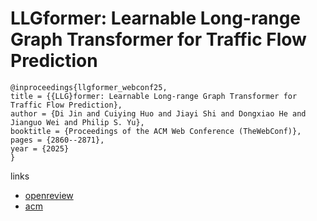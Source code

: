 # LLGformer: Learnable Long-range Graph Transformer for Traffic Flow Prediction

```
@inproceedings{llgformer_webconf25,
title = {{LLG}former: Learnable Long-range Graph Transformer for Traffic Flow Prediction},
author = {Di Jin and Cuiying Huo and Jiayi Shi and Dongxiao He and Jianguo Wei and Philip S. Yu},
booktitle = {Proceedings of the ACM Web Conference (TheWebConf)},
pages = {2860--2871},
year = {2025}
}
```

links
- [openreview](https://openreview.net/forum?id=7VjR70sxti)
- [acm](https://dl.acm.org/doi/10.1145/3696410.3714596)
